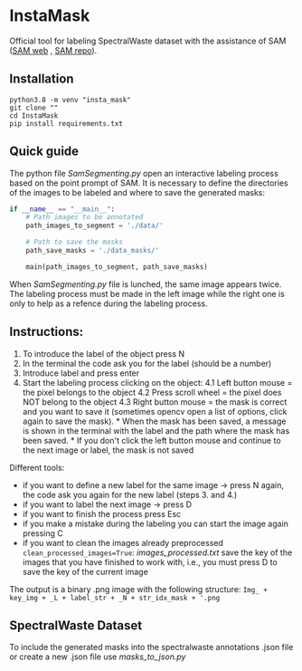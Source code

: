 # InstaMask 

Official tool for labeling SpectralWaste dataset with the assistance of SAM ([SAM web](https://segment-anything.com/) , [SAM repo](https://github.com/facebookresearch/segment-anything)).


## Installation

```
python3.8 -m venv "insta_mask"
git clone ""
cd InstaMask
pip install requirements.txt
```

## Quick guide 

The python file _SamSegmenting.py_ open an interactive labeling process based on the point prompt of SAM. It is necessary to define the directories of the images to be labeled and where to save the generated masks:

```python
if __name__ == "__main__":
    # Path images to be annotated
    path_images_to_segment = './data/'

    # Path to save the masks
    path_save_masks = './data_masks/'

    main(path_images_to_segment, path_save_masks)
```

When _SamSegmenting.py_ file is lunched, the same image appears twice. The labeling process must be made in the left image while the right one is only to help as a refence during the labeling process.

Instructions:
---
1. To introduce the label of the object press N 
2. In the terminal the code ask you for the label (should be a number)
3. Introduce label and press enter
4. Start the labeling process clicking on the object:
    4.1 Left button mouse = the pixel belongs to the object
    4.2 Press scroll wheel = the pixel does NOT belong to the object
    4.3 Right button mouse = the mask is correct and you want to save it (sometimes opencv open a list of options, click again to save the mask). 
        * When the mask has been saved, a message is shown in the terminal with the label and the path where the mask has been saved.
        * If you don't click the left button mouse and continue to the next image or label, the mask is not saved

Different tools:
* if you want to define a new label for the same image -> press N again, the code ask you again for the new label (steps 3. and 4.)
* if you want to label the next image -> press D
* if you want to finish the process press Esc
* if you make a mistake during the labeling you can start the image again pressing C 
* if you want to clean the images already preprocessed `clean_processed_images=True`:
  _images_processed.txt_ save the key of the images that you have finished to work with, i.e., you must press D to save the key of the current image

The output is a binary .png image with the following structure: `Img_ + key_img + _L + label_str + _N + str_idx_mask + '.png`

## SpectralWaste Dataset 

To include the generated masks into the spectralwaste annotations .json file or create a new .json file use _masks_to_json.py_

